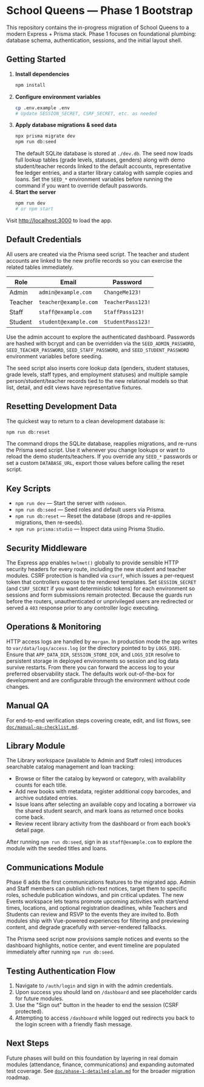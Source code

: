 # School Queens — Phase 1 Bootstrap

This repository contains the in-progress migration of School Queens to a modern Express + Prisma stack.
Phase 1 focuses on foundational plumbing: database schema, authentication, sessions, and the initial
layout shell.

## Getting Started

1. **Install dependencies**
   ```bash
   npm install
   ```
2. **Configure environment variables**
   ```bash
   cp .env.example .env
   # Update SESSION_SECRET, CSRF_SECRET, etc. as needed
   ```
3. **Apply database migrations & seed data**
   ```bash
   npx prisma migrate dev
   npm run db:seed
   ```
   The default SQLite database is stored at `./dev.db`. The seed now loads full lookup tables (grade levels, statuses, genders)
   along with demo student/teacher records linked to the default accounts, representative fee ledger entries, and a starter
   library catalog with sample copies and loans. Set the `SEED_*` environment variables before running the command if you want
   to override default passwords.
4. **Start the server**
   ```bash
   npm run dev
   # or npm start
   ```

Visit [http://localhost:3000](http://localhost:3000) to load the app.

## Default Credentials

All users are created via the Prisma seed script. The teacher and student accounts are linked to the new profile records so you
can exercise the related tables immediately.

| Role    | Email                 | Password         |
|---------|-----------------------|------------------|
| Admin   | `admin@example.com`   | `ChangeMe123!`   |
| Teacher | `teacher@example.com` | `TeacherPass123!`|
| Staff   | `staff@example.com`   | `StaffPass123!`  |
| Student | `student@example.com` | `StudentPass123!`|

Use the admin account to explore the authenticated dashboard. Passwords are hashed with bcrypt and
can be overridden via the `SEED_ADMIN_PASSWORD`, `SEED_TEACHER_PASSWORD`, `SEED_STAFF_PASSWORD`, and `SEED_STUDENT_PASSWORD`
environment variables before seeding.

The seed script also inserts core lookup data (genders, student statuses, grade levels, staff types, and employment statuses) and
multiple sample person/student/teacher records tied to the new relational models so that list, detail, and edit views have
representative fixtures.

## Resetting Development Data

The quickest way to return to a clean development database is:

```bash
npm run db:reset
```

The command drops the SQLite database, reapplies migrations, and re-runs the Prisma seed script. Use it whenever you change
lookups or want to reload the demo students/teachers. If you override any `SEED_*` passwords or set a custom
`DATABASE_URL`, export those values before calling the reset script.

## Key Scripts

- `npm run dev` — Start the server with `nodemon`.
- `npm run db:seed` — Seed roles and default users via Prisma.
- `npm run db:reset` — Reset the database (drops and re-applies migrations, then re-seeds).
- `npm run prisma:studio` — Inspect data using Prisma Studio.

## Security Middleware

The Express app enables `helmet()` globally to provide sensible HTTP security headers for every route, including the new
student and teacher modules. CSRF protection is handled via `csurf`, which issues a per-request token that controllers
expose to the rendered templates. Set `SESSION_SECRET` (and `CSRF_SECRET` if you want deterministic tokens) for each
environment so sessions and form submissions remain protected. Because the guards run before the routers, unauthenticated
or unprivileged users are redirected or served a `403` response prior to any controller logic executing.

## Operations & Monitoring

HTTP access logs are handled by `morgan`. In production mode the app writes to `var/data/logs/access.log` (or the directory
pointed to by `LOGS_DIR`). Ensure that `APP_DATA_DIR`, `SESSION_STORE_DIR`, and `LOGS_DIR` resolve to persistent storage in
deployed environments so session and log data survive restarts. From there you can forward the access log to your preferred
observability stack. The defaults work out-of-the-box for development and are configurable through the environment without
code changes.

## Manual QA

For end-to-end verification steps covering create, edit, and list flows, see [`doc/manual-qa-checklist.md`](doc/manual-qa-checklist.md).

## Library Module

The Library workspace (available to Admin and Staff roles) introduces searchable catalog management and loan tracking:

- Browse or filter the catalog by keyword or category, with availability counts for each title.
- Add new books with metadata, register additional copy barcodes, and archive outdated entries.
- Issue loans after selecting an available copy and locating a borrower via the shared student search, and mark loans as
  returned once books come back.
- Review recent library activity from the dashboard or from each book’s detail page.

After running `npm run db:seed`, sign in as `staff@example.com` to explore the module with the seeded titles and loans.

## Communications Module

Phase 6 adds the first communications features to the migrated app. Admin and Staff members can publish rich-text notices,
target them to specific roles, schedule publication windows, and pin critical updates. The new Events workspace lets teams
promote upcoming activities with start/end times, locations, and optional registration deadlines, while Teachers and Students
can review and RSVP to the events they are invited to. Both modules ship with Vue-powered experiences for filtering and
previewing content, and degrade gracefully with server-rendered fallbacks.

The Prisma seed script now provisions sample notices and events so the dashboard highlights, notice center, and event
timeline are populated immediately after running `npm run db:seed`.

## Testing Authentication Flow

1. Navigate to `/auth/login` and sign in with the admin credentials.
2. Upon success you should land on `/dashboard` and see placeholder cards for future modules.
3. Use the "Sign out" button in the header to end the session (CSRF protected).
4. Attempting to access `/dashboard` while logged out redirects you back to the login screen with a
   friendly flash message.

## Next Steps

Future phases will build on this foundation by layering in real domain modules (attendance, finance,
communications) and expanding automated test coverage. See [`doc/phase-1-detailed-plan.md`](doc/phase-1-detailed-plan.md)
for the broader migration roadmap.
